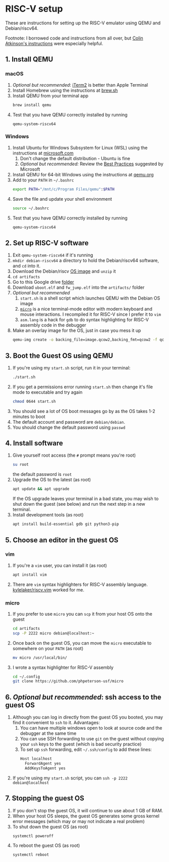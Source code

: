 # RISC-V setup

These are instructions for setting up the RISC-V emulator using QEMU and Debian/riscv64. 

Footnote: I borrowed code and instructions from all over, but [Colin Atkinson's instructions](https://colatkinson.site/linux/riscv/2021/01/27/riscv-qemu/) were especially helpful.

## 1. Install QEMU

### macOS
1. *Optional but recommended*: [iTerm2](https://iterm2.com/) is better than Apple Terminal
1. Install Homebrew using the instructions at [brew.sh](https://brew.sh/)
1. Install QEMU from your terminal app
    ```sh
    brew install qemu
    ```
1. Test that you have QEMU correctly installed by running
    ```
    qemu-system-riscv64
    ```

### Windows
1. Install Ubuntu for Windows Subsystem for Linux (WSL) using the instructions at [microsoft.com](https://docs.microsoft.com/en-us/windows/wsl/install)
    1. Don't change the default distribution - Ubuntu is fine
    1. *Optional but recommended:* Review the [Best Practices](https://docs.microsoft.com/en-us/windows/wsl/setup/environment) suggested by Microsoft
1. Install QEMU for 64-bit Windows using the instructions at [qemu.org](https://www.qemu.org/download/#windows)
1. Add to your `PATH` in `~/.bashrc`
    ```sh
    export PATH="/mnt/c/Program Files/qemu":$PATH
    ```
1. Save the file and update your shell environment
    ```sh
    source ~/.bashrc
    ```
1. Test that you have QEMU correctly installed by running
    ```sh
    qemu-system-riscv64
    ```

## 2. Set up RISC-V software
1. Exit `qemu-system-riscv64` if it's running
1. `mkdir debian-riscv64` a directory to hold the Debian/riscv64 software, and `cd` into it. 
1. Download the Debian/riscv [OS image](https://people.debian.org/~gio/dqib/) and `unzip` it
1. `cd artifacts`
1. Go to this Google drive [folder](https://drive.google.com/drive/u/0/folders/1MpRQ2UFY9UpusGkEKQpkjkzhtFXgBCbT) 
1. Download `uboot.elf` and `fw_jump.elf` into the `artifacts/` folder
1. *Optional but recommended*
    1. `start.sh` is a shell script which launches QEMU with the Debian OS image
    1. [`micro`](https://micro-editor.github.io/) is a nice terminal-mode editor with modern keyboard and mouse interactions. I recompiled it for RISC-V since I prefer it to `vim`
    1. `asm.lang` is a hack for `gdb` to do syntax highlighting for RISC-V assembly code in the debugger
1. Make an overlay image for the OS, just in case you mess it up
    ```sh
    qemu-img create -o backing_file=image.qcow2,backing_fmt=qcow2 -f qcow2 overlay.qcow2
    ```

## 3. Boot the Guest OS using QEMU
1. If you're using my `start.sh` script, run it in your terminal:
    ```sh
    ./start.sh
    ```
1. If you get a permissions error running `start.sh` then change it's file mode to executable and try again
    ```sh
    chmod 0644 start.sh
    ```
1. You should see a lot of OS boot messages go by as the OS takes 1-2 minutes to boot
1. The default account and password are `debian/debian`. 
1. You should change the default password using `passwd`

## 4. Install software
1. Give yourself root access (the `#` prompt means you're root)
    ```sh
    su root
    ```
    the default password is `root`
1. Upgrade the OS to the latest (as root)
    ```sh
    apt update && apt upgrade
    ```
    If the OS upgrade leaves your terminal in a bad state, you may wish to shut down the guest (see below) and run the next step in a new terminal.
1. Install development tools (as root)
    ```sh
    apt install build-essential gdb git python3-pip
    ```

## 5. Choose an editor in the guest OS

### vim
1. If you're a `vim` user, you can install it (as root)
    ```sh
    apt install vim
    ```
1. There are `vim` syntax highlighters for RISC-V assembly language. [kylelaker/riscv.vim](https://github.com/kylelaker/riscv.vim) worked for me.

### micro
1. If you prefer to use `micro` you can `scp` it from your host OS onto the guest
    ```sh
    cd artifacts
    scp -P 2222 micro debian@localhost:~
    ```
1. Once back on the guest OS, you can move the `micro` executable to somewhere on your `PATH` (as root)
    ```sh
    mv micro /usr/local/bin/
    ```
1. I wrote a syntax highlighter for RISC-V assembly
    ```sh
    cd ~/.config
    git clone https://github.com/phpeterson-usf/micro
    ```

## 6. *Optional but recommended*: ssh access to the guest OS
1. Although you can log in directly from the guest OS you booted, you may find it convenient to `ssh` to it. Advantages:
    1. You can have multiple windows open to look at source code and the debugger at the same time
    1. You can use SSH forwarding to use `git` on the guest without copying your `ssh` keys to the guest (which is bad security practice)
    1. To set up `ssh` forwarding, edit `~/.ssh/config` to add these lines:
        ```sh
        Host localhost
          ForwardAgent yes
          AddKeysToAgent yes
        ```
1. If you're using my `start.sh` script, you can `ssh -p 2222 debian@localhost`

## 7. Stopping the guest OS
1. If you don't stop the guest OS, it will continue to use about 1 GB of RAM. 
1. When your host OS sleeps, the guest OS generates some gross kernel error messages (which may or may not indicate a real problem)
1. To shut down the guest OS (as root)
    ```sh
    systemctl poweroff
    ```
1. To reboot the guest OS (as root)
    ```sh
    systemctl reboot
    ```
